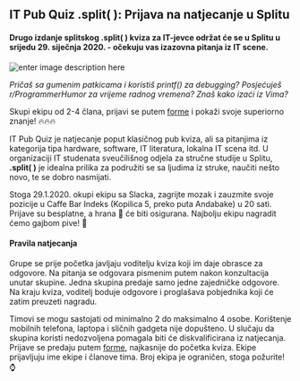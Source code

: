 ## IT Pub Quiz .split( ): Prijava na natjecanje u Splitu

#### Drugo izdanje splitskog **.split( )** kviza za IT-jevce održat će se u Splitu u srijedu 29. siječnja 2020. - očekuju vas izazovna pitanja iz IT scene.

![enter image description here](https://i.ibb.co/5GLSMrL/Plakat.jpg)

*Pričaš sa gumenim patkicama i koristiš printf() za debugging? Posjećuješ r/ProgrammerHumor za vrijeme radnog vremena? Znaš kako izaći iz Vima?*

Skupi ekipu od 2-4 člana, prijavi se putem [forme](https://cutt.ly/itkviz) i pokaži svoje superiorno znanje! 🔥🔥🔥


IT Pub Quiz je natjecanje poput klasičnog pub kviza, ali sa pitanjima iz kategorija tipa hardware, software, IT literatura, lokalna IT scena itd.
U organizaciji IT studenata sveučilišnog odjela za stručne studije u Splitu, **.split( )** je idealna prilika za podružiti se sa ljudima iz struke, naučiti nešto novo, te se dobro nasmijati.

Stoga 29.1.2020. okupi ekipu sa Slacka, zagrijte mozak i zauzmite svoje pozicije u Caffe Bar Indeks (Kopilica 5, preko puta Andabake) u 20 sati. Prijave su besplatne, a hrana :pizza: će biti osigurana. Najbolju ekipu nagradit ćemo gajbom pive! :beers:


#### Pravila natjecanja

Grupe se prije početka javljaju voditelju kviza koji im daje obrasce za odgovore. Na pitanja se odgovara pismenim putem nakon konzultacija unutar skupine. Jedna skupina predaje samo jedne zajedničke odgovore. Na kraju kviza, voditelj boduje odgovore i proglašava pobjednika koji će zatim preuzeti nagradu.

Timovi se mogu sastojati od minimalno 2 do maksimalno 4 osobe. Korištenje mobilnih telefona, laptopa i sličnih gadgeta nije dopušteno. U slučaju da skupina koristi nedozvoljena pomagala biti će diskvalificirana iz natjecanja. Prijave se predaju putem [forme](https://cutt.ly/itkviz), najkasnije do početka kviza. Ekipe prijavljuju ime ekipe i članove tima. Broj ekipa je ograničen, stoga požurite! :watch:

